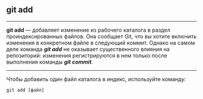 ## git add
***
**git add** — добавляет изменение из рабочего каталога в раздел проиндексированных файлов. Она сообщает Git, что вы хотите включить изменения в конкретном файле в следующий коммит. Однако на самом деле команда ***git add*** не оказывает существенного влияния на репозиторий: изменения регистрируются в нем только после выполнения команды ***git commit***.
***
Чтобы добавить один файл каталога в индекс, используйте команду:

```bash=markdown
git add [файл]
```
